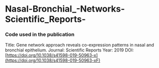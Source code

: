 # Nasal-Bronchial_-Networks-Scientific_Reports-

### Code used in the publication
Title: Gene network approach reveals co-expression patterns in nasal and bronchial epithelium.
Journal: Scientific Reports
Year: 2019
DOI: [https://doi.org/10.1038/s41598-019-50963-x](https://doi.org/10.1038/s41598-019-50963-xF)
